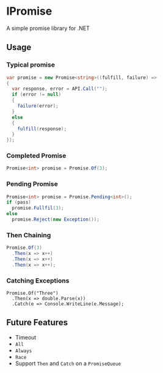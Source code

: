 # IPromise
A simple promise library for .NET

## Usage

### Typical promise
```csharp
var promise = new Promise<string>((fulfill, failure) => 
{
  var response, error = API.Call("");
  if (error != null)
  {
    failure(error);
  }
  else 
  {
    fulfill(response);
  }
});
```

### Completed Promise
```csharp
Promise<int> promise = Promise.Of(3);
```

### Pending Promise
```csharp
Promise<int> promise = Promise.Pending<int>();
if (pass)
  promise.Fullfil(3);
else
  promise.Reject(new Exception());
```

### Then Chaining
```csharp
Promise.Of(3)
  .Then(x => x++)
  .Then(x => x++)
  .Then(x => x++);
```

### Catching Exceptions
```
Promise.Of("Three")
  .Then(x => double.Parse(x))
  .Catch(e => Console.WriteLine(e.Message);
```

## Future Features
* Timeout
* `All`
* `Always`
* `Race`
* Support `Then` and `Catch` on a `PromiseQueue`
